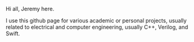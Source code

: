 Hi all, Jeremy here.

I use this github page for various academic or personal projects, usually related to electrical and computer engineering, usually C++, Verilog, and Swift.
